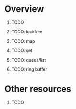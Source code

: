 # Overview
1. TODO


1. TODO: lockfree
1. TODO: map
1. TODO: set
1. TODO: queue/list
1. TODO: ring buffer


# Other resources
1. TODO
